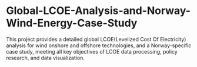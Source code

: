 # Global-LCOE-Analysis-and-Norway-Wind-Energy-Case-Study
This project provides a detailed global LCOE(Levelized Cost Of Electricity) analysis  for wind onshore and offshore technologies, and a Norway-specific case study, meeting all key objectives of LCOE data processing, policy research, and data visualization.
